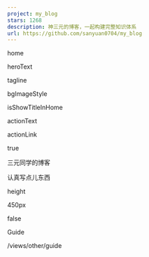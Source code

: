 ```yaml
---
project: my_blog
stars: 1268
description: 神三元的博客，一起构建完整知识体系
url: https://github.com/sanyuan0704/my_blog
---
```


home

heroText

tagline

bgImageStyle

isShowTitleInHome

actionText

actionLink

true

三元同学的博客

认真写点儿东西

height

450px

false

Guide

/views/other/guide
